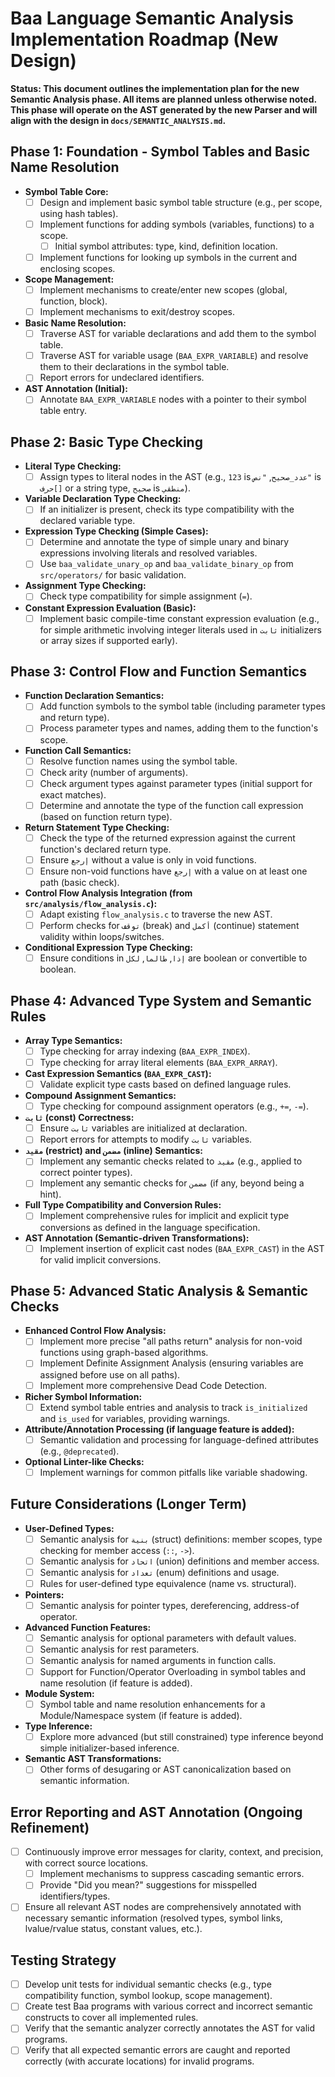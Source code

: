 # Baa Language Semantic Analysis Implementation Roadmap (New Design)

**Status: This document outlines the implementation plan for the new Semantic Analysis phase. All items are planned unless otherwise noted. This phase will operate on the AST generated by the new Parser and will align with the design in `docs/SEMANTIC_ANALYSIS.md`.**

## Phase 1: Foundation - Symbol Tables and Basic Name Resolution

- **Symbol Table Core:**
  - [ ] Design and implement basic symbol table structure (e.g., per scope, using hash tables).
  - [ ] Implement functions for adding symbols (variables, functions) to a scope.
    - [ ] Initial symbol attributes: type, kind, definition location.
  - [ ] Implement functions for looking up symbols in the current and enclosing scopes.
- **Scope Management:**
  - [ ] Implement mechanisms to create/enter new scopes (global, function, block).
  - [ ] Implement mechanisms to exit/destroy scopes.
- **Basic Name Resolution:**
  - [ ] Traverse AST for variable declarations and add them to the symbol table.
  - [ ] Traverse AST for variable usage (`BAA_EXPR_VARIABLE`) and resolve them to their declarations in the symbol table.
  - [ ] Report errors for undeclared identifiers.
- **AST Annotation (Initial):**
  - [ ] Annotate `BAA_EXPR_VARIABLE` nodes with a pointer to their symbol table entry.

## Phase 2: Basic Type Checking

- **Literal Type Checking:**
  - [ ] Assign types to literal nodes in the AST (e.g., `123` is `عدد_صحيح`, `"نص"` is `حرف[]` or a string type, `صحيح` is `منطقي`).
- **Variable Declaration Type Checking:**
  - [ ] If an initializer is present, check its type compatibility with the declared variable type.
- **Expression Type Checking (Simple Cases):**
  - [ ] Determine and annotate the type of simple unary and binary expressions involving literals and resolved variables.
  - [ ] Use `baa_validate_unary_op` and `baa_validate_binary_op` from `src/operators/` for basic validation.
- **Assignment Type Checking:**
  - [ ] Check type compatibility for simple assignment (`=`).
- **Constant Expression Evaluation (Basic):**
  - [ ] Implement basic compile-time constant expression evaluation (e.g., for simple arithmetic involving integer literals used in `ثابت` initializers or array sizes if supported early).

## Phase 3: Control Flow and Function Semantics

- **Function Declaration Semantics:**
  - [ ] Add function symbols to the symbol table (including parameter types and return type).
  - [ ] Process parameter types and names, adding them to the function's scope.
- **Function Call Semantics:**
  - [ ] Resolve function names using the symbol table.
  - [ ] Check arity (number of arguments).
  - [ ] Check argument types against parameter types (initial support for exact matches).
  - [ ] Determine and annotate the type of the function call expression (based on function return type).
- **Return Statement Type Checking:**
  - [ ] Check the type of the returned expression against the current function's declared return type.
  - [ ] Ensure `إرجع` without a value is only in void functions.
  - [ ] Ensure non-void functions have `إرجع` with a value on at least one path (basic check).
- **Control Flow Analysis Integration (from `src/analysis/flow_analysis.c`):**
  - [ ] Adapt existing `flow_analysis.c` to traverse the new AST.
  - [ ] Perform checks for `توقف` (break) and `أكمل` (continue) statement validity within loops/switches.
- **Conditional Expression Type Checking:**
  - [ ] Ensure conditions in `إذا`, `طالما`, `لكل` are boolean or convertible to boolean.

## Phase 4: Advanced Type System and Semantic Rules

- **Array Type Semantics:**
  - [ ] Type checking for array indexing (`BAA_EXPR_INDEX`).
  - [ ] Type checking for array literal elements (`BAA_EXPR_ARRAY`).
- **Cast Expression Semantics (`BAA_EXPR_CAST`):**
  - [ ] Validate explicit type casts based on defined language rules.
- **Compound Assignment Semantics:**
  - [ ] Type checking for compound assignment operators (e.g., `+=`, `-=`).
- **`ثابت` (const) Correctness:**
  - [ ] Ensure `ثابت` variables are initialized at declaration.
  - [ ] Report errors for attempts to modify `ثابت` variables.
- **`مقيد` (restrict) and `مضمن` (inline) Semantics:**
  - [ ] Implement any semantic checks related to `مقيد` (e.g., applied to correct pointer types).
  - [ ] Implement any semantic checks for `مضمن` (if any, beyond being a hint).
- **Full Type Compatibility and Conversion Rules:**
  - [ ] Implement comprehensive rules for implicit and explicit type conversions as defined in the language specification.
- **AST Annotation (Semantic-driven Transformations):**
  - [ ] Implement insertion of explicit cast nodes (`BAA_EXPR_CAST`) in the AST for valid implicit conversions.

## Phase 5: Advanced Static Analysis & Semantic Checks

- **Enhanced Control Flow Analysis:**
    - [ ] Implement more precise "all paths return" analysis for non-void functions using graph-based algorithms.
    - [ ] Implement Definite Assignment Analysis (ensuring variables are assigned before use on all paths).
    - [ ] Implement more comprehensive Dead Code Detection.
- **Richer Symbol Information:**
    - [ ] Extend symbol table entries and analysis to track `is_initialized` and `is_used` for variables, providing warnings.
- **Attribute/Annotation Processing (if language feature is added):**
    - [ ] Semantic validation and processing for language-defined attributes (e.g., `@deprecated`).
- **Optional Linter-like Checks:**
    - [ ] Implement warnings for common pitfalls like variable shadowing.

## Future Considerations (Longer Term)

- **User-Defined Types:**
  - [ ] Semantic analysis for `بنية` (struct) definitions: member scopes, type checking for member access (`::`, `->`).
  - [ ] Semantic analysis for `اتحاد` (union) definitions and member access.
  - [ ] Semantic analysis for `تعداد` (enum) definitions and usage.
  - [ ] Rules for user-defined type equivalence (name vs. structural).
- **Pointers:**
  - [ ] Semantic analysis for pointer types, dereferencing, address-of operator.
- **Advanced Function Features:**
  - [ ] Semantic analysis for optional parameters with default values.
  - [ ] Semantic analysis for rest parameters.
  - [ ] Semantic analysis for named arguments in function calls.
  - [ ] Support for Function/Operator Overloading in symbol tables and name resolution (if feature is added).
- **Module System:**
  - [ ] Symbol table and name resolution enhancements for a Module/Namespace system (if feature is added).
- **Type Inference:**
  - [ ] Explore more advanced (but still constrained) type inference beyond simple initializer-based inference.
- **Semantic AST Transformations:**
  - [ ] Other forms of desugaring or AST canonicalization based on semantic information.

## Error Reporting and AST Annotation (Ongoing Refinement)

- [ ] Continuously improve error messages for clarity, context, and precision, with correct source locations.
  - [ ] Implement mechanisms to suppress cascading semantic errors.
  - [ ] Provide "Did you mean?" suggestions for misspelled identifiers/types.
- [ ] Ensure all relevant AST nodes are comprehensively annotated with necessary semantic information (resolved types, symbol links, lvalue/rvalue status, constant values, etc.).

## Testing Strategy

- [ ] Develop unit tests for individual semantic checks (e.g., type compatibility function, symbol lookup, scope management).
- [ ] Create test Baa programs with various correct and incorrect semantic constructs to cover all implemented rules.
- [ ] Verify that the semantic analyzer correctly annotates the AST for valid programs.
- [ ] Verify that all expected semantic errors are caught and reported correctly (with accurate locations) for invalid programs.
